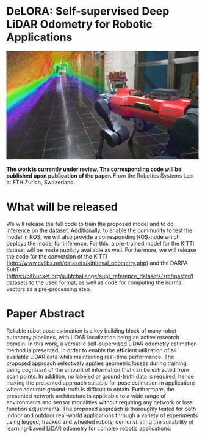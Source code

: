 # DeLORA: Self-supervised Deep LiDAR Odometry for Robotic Applications

![title_img](images/title_img.png)

**The work is currently under review. The corresponding code will be published upon publication of the paper.**
From the Robotics Systems Lab at ETH Zurich, Switzerland.

# What will be released
We will release the full code to train the proposed model and to do inference on the dataset. Additionally, to enable the community to test the model in ROS, we will also provide a corresponding ROS-node which deploys the model for inference. For this, a pre-trained model for the KITTI dataset will be made publicly available as well.
Furthermore, we will release the code for the conversion of the KITTI (http://www.cvlibs.net/datasets/kitti/eval_odometry.php) and the DARPA SubT (https://bitbucket.org/subtchallenge/subt_reference_datasets/src/master/) datasets to the used format, as well as code for computing the normal vectors as a pre-processing step.

# Paper Abstract
Reliable robot pose estimation is a key building block of many robot autonomy pipelines, with LiDAR localization being an active research domain. In this work, a versatile self-supervised LiDAR odometry estimation method is presented, in order to enable the efficient utilization of all available LiDAR data while maintaining real-time performance. The proposed approach selectively applies geometric losses during training, being cognizant of the amount of information that can be extracted from scan points. In addition, no labeled or ground-truth data is required, hence making the presented approach suitable for pose estimation in applications where accurate ground-truth is difficult to obtain. Furthermore, the presented network architecture is applicable to a wide range of environments and sensor modalities without requiring any network or loss function adjustments. The proposed approach is thoroughly tested for both indoor and outdoor real-world applications through a variety of experiments using legged, tracked and wheeled robots, demonstrating the suitability of learning-based LiDAR odometry for complex robotic applications.
